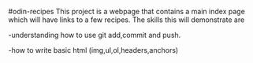 #odin-recipes 
This project is a webpage that contains a main index page which will have links to a few recipes. The skills this will demonstrate are 

-understanding how to use git add,commit and push.

-how to write basic html (img,ul,ol,headers,anchors)
